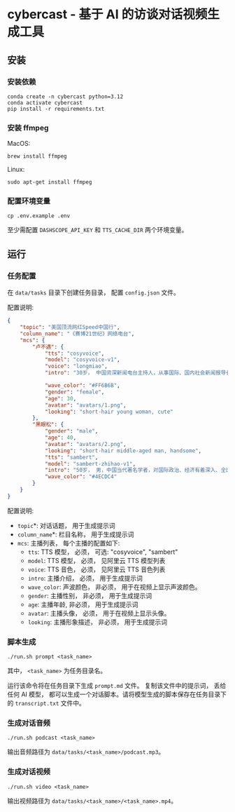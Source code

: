 # cybercast - 基于 AI 的访谈对话视频生成工具

## 安装

### 安装依赖
```
conda create -n cybercast python=3.12
conda activate cybercast
pip install -r requirements.txt
```

### 安装 ffmpeg
MacOS:
```
brew install ffmpeg
```

Linux:
```
sudo apt-get install ffmpeg
```

### 配置环境变量
```
cp .env.example .env
```

至少需配置 `DASHSCOPE_API_KEY` 和 `TTS_CACHE_DIR` 两个环境变量。

## 运行

### 任务配置
在 `data/tasks` 目录下创建任务目录， 配置 `config.json` 文件。

配置说明:
```json
{
    "topic": "美国顶流网红Speed中国行", 
    "column_name": "《赛博21世纪》网络电台", 
    "mcs": {
        "卢不遇": {
            "tts": "cosyvoice",
            "model": "cosyvoice-v1", 
            "voice": "longmiao", 
            "intro": "30岁， 中国资深新闻电台主持人，从事国际、国内社会新闻报导长达二十多年，21世纪全球最有影响力的100位女性之一。 思维敏捷、语言风趣活泼。能够与任何人进行自然、有趣的对话，并善于提出一些有趣的问题。", //必须，可用于脚本生成提示词。

            "wave_color": "#FF6B6B", 
            "gender": "female", 
            "age": 30, 
            "avatar": "avatars/1.png", 
            "looking": "short-hair young woman, cute" 
        },
        "黑眼松": {
            "gender": "male",
            "age": 40,
            "avatar": "avatars/2.png",
            "looking": "short-hair middle-aged man, handsome",
            "tts": "sambert",
            "model": "sambert-zhihao-v1",
            "intro": "50岁， 男，中国当代著名学者，对国际政治、经济有着深入、全面的了解。 对于自然和社会事件背后的经济、社会、政治背景均了如指掌，并对其背后的原因、影响都有着深入的理解。 ",
            "wave_color": "#4ECDC4"
        }
    }
}
```

配置说明:
- `topic`*: 对话话题， 用于生成提示词
- `column_name`*: 栏目名称， 用于生成提示词
- `mcs`: 主播列表， 每个主播的配置如下:
    - `tts`: TTS 模型， 必须， 可选: "cosyvoice", "sambert"
    - `model`: TTS 模型， 必须， 见阿里云 TTS 模型列表
    - `voice`: TTS 音色， 必须， 见阿里云 TTS 音色列表
    - `intro`: 主播介绍， 必须， 用于生成提示词
    - `wave_color`: 声波颜色， 非必须， 用于在视频上显示声波颜色。
    - `gender`: 主播性别， 非必须， 用于生成提示词
    - `age`: 主播年龄, 非必须， 用于生成提示词
    - `avatar`: 主播头像， 必须， 用于在视频上显示头像。
    - `looking`: 主播形象描述， 非必须， 用于生成提示词

### 脚本生成
```
./run.sh prompt <task_name>
```
其中，  `<task_name>` 为任务目录名。

运行该命令将在任务目录下生成 `prompt.md` 文件。 复制该文件中的提示词， 丢给任何 AI 模型， 都可以生成一个对话脚本。请将模型生成的脚本保存在任务目录下的 `transcript.txt` 文件中。

### 生成对话音频
```
./run.sh podcast <task_name>
```
输出音频路径为 `data/tasks/<task_name>/podcast.mp3`。

### 生成对话视频
```
./run.sh video <task_name>
```
输出视频路径为 `data/tasks/<task_name>/<task_name>.mp4`。

